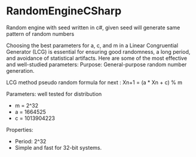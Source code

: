 # RandomEngineCSharp
Random engine with seed written in c#, given seed will generate same pattern of random numbers

Choosing the best parameters for a, c, and m in a Linear Congruential Generator (LCG) is essential for ensuring good randomness, a long period, and avoidance of statistical artifacts. Here are some of the most effective and well-studied parameters:
Purpose: General-purpose random number generation.


LCG method pseudo random formula for next : Xn+1 = (a * Xn + c) % m

Parameters: well tested for distribution
- m = 2^32
- a = 1664525
- c = 1013904223

Properties:
- Period: 2^32
- Simple and fast for 32-bit systems.
